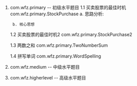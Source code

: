 1. com.wfz.primary -- 初级水平题目
    1.1 买卖股票的最佳时机 com.wfz.primary.StockPurchase
        a. 思路分析:
        
        b. 核心思想
    
    1.2 买卖股票的最佳时机2 com.wfz.primary.StockPurchase2
    
    1.3 两数之和 com.wfz.primary.TwoNumberSum
    
    1.4 拼写单词 com.wfz.primary.WordSpelling
    
    


2. com.wfz.medium -- 中级水平题目


3. com.wfz.higherlevel -- 高级水平题目